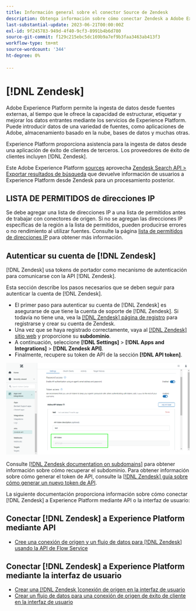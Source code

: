 ```yaml
---
title: Información general sobre el conector Source de Zendesk
description: Obtenga información sobre cómo conectar Zendesk a Adobe Experience Platform mediante API o la interfaz de usuario.
last-substantial-update: 2023-06-21T00:00:00Z
exl-id: 9f245783-949d-4f40-9cf3-8991b4b6d780
source-git-commit: f129c215ebc5dc169b9a7ef9b3faa3463ab413f3
workflow-type: tm+mt
source-wordcount: '344'
ht-degree: 0%

---
```


# [!DNL Zendesk]

Adobe Experience Platform permite la ingesta de datos desde fuentes externas, al tiempo que le ofrece la capacidad de estructurar, etiquetar y mejorar los datos entrantes mediante los servicios de Experience Platform. Puede introducir datos de una variedad de fuentes, como aplicaciones de Adobe, almacenamiento basado en la nube, bases de datos y muchas otras.

Experience Platform proporciona asistencia para la ingesta de datos desde una aplicación de éxito de clientes de terceros. Los proveedores de éxito de clientes incluyen [!DNL Zendesk].

Este Adobe Experience Platform [sources](https://experienceleague.adobe.com/docs/experience-platform/sources/home.html?lang=es) aprovecha [Zendesk Search API > Exportar resultados de búsqueda](https://developer.zendesk.com/api-reference/ticketing/ticket-management/search/#export-search-results) que devuelve información de usuarios a Experience Platform desde Zendesk para un procesamiento posterior.

## LISTA DE PERMITIDOS de direcciones IP

Se debe agregar una lista de direcciones IP a una lista de permitidos antes de trabajar con conectores de origen. Si no se agregan las direcciones IP específicas de la región a la lista de permitidos, pueden producirse errores o no rendimiento al utilizar fuentes. Consulte la página [lista de permitidos de direcciones IP](../../ip-address-allow-list.md) para obtener más información.

## Autenticar su cuenta de [!DNL Zendesk]

[!DNL Zendesk] usa tokens de portador como mecanismo de autenticación para comunicarse con la API [!DNL Zendesk].

Esta sección describe los pasos necesarios que se deben seguir para autenticar la cuenta de [!DNL Zendesk].

* El primer paso para autenticar su cuenta de [!DNL Zendesk] es asegurarse de que tiene la cuenta de soporte de [!DNL Zendesk]. Si todavía no tiene una, vea la [[!DNL Zendesk] página de registro](https://www.zendesk.com/register/) para registrarse y crear su cuenta de Zendesk.
* Una vez que se haya registrado correctamente, vaya al [[!DNL Zendesk] sitio web](https://www.zendesk.com/login/) y proporcione su **subdominio**.
* A continuación, seleccione **[!DNL Settings]** > **[!DNL Apps and Integrations]** > **[!DNL Zendesk API]**.
* Finalmente, recupere su token de API de la sección **[!DNL API token]**.

![Token de API de Zendesk](../../images/tutorials/create/zendesk/zendesk-api-tokens.png)

Consulte [[!DNL Zendesk documentation on subdomains]](<https://support.zendesk.com/hc/en-us/articles/4409381383578-Where-can-I-find-my-Zendesk-subdomain->) para obtener información sobre cómo recuperar el subdominio. Para obtener información sobre cómo generar el token de API, consulte la [[!DNL Zendesk] guía sobre cómo generar un nuevo token de API](<https://support.zendesk.com/hc/en-us/articles/4408889192858-Generating-a-new-API-token>).

La siguiente documentación proporciona información sobre cómo conectar [!DNL Zendesk] a Experience Platform mediante API o la interfaz de usuario:

## Conectar [!DNL Zendesk] a Experience Platform mediante API

* [Cree una conexión de origen y un flujo de datos para [!DNL Zendesk] usando la API de Flow Service](../../tutorials/api/create/customer-success/zendesk.md)

## Conectar [!DNL Zendesk] a Experience Platform mediante la interfaz de usuario

* [Crear una  [!DNL Zendesk ]conexión de origen en la interfaz de usuario](../../tutorials/ui/create/customer-success/zendesk.md)
* [Crear un flujo de datos para una conexión de origen de éxito de cliente en la interfaz de usuario](../../tutorials/ui/dataflow/customer-success.md)
